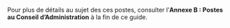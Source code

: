 Pour plus de détails au sujet des ces postes, consulter l’__Annexe B : Postes au Conseil d’Administration__ à la fin de ce guide.